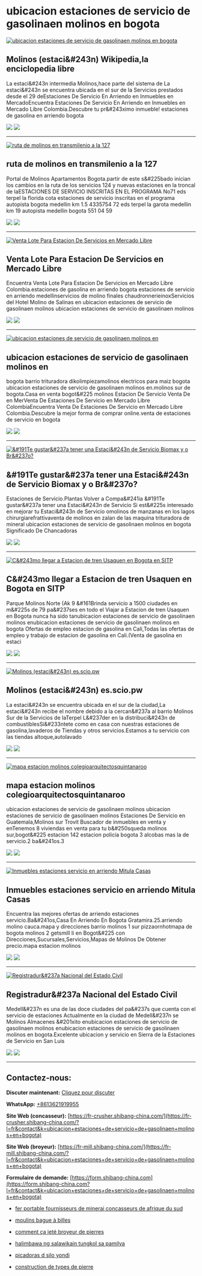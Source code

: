 # ubicacion estaciones de servicio de gasolinaen molinos en bogota

<a href="https://swt.shibang-china.com/?l=fr&img&k=ubicacion+estaciones+de+servicio+de+gasolinaen+molinos+en+bogota" target="_blank">![ubicacion estaciones de servicio de gasolinaen molinos en bogota](http://static.shibang-china.com/all-800x300/158.jpg)</a>

## Molinos (estaci&#243n) Wikipedia,la enciclopedia libre
La estaci&#243n intermedia Molinos,hace parte del sistema de La estaci&#243n se encuentra ubicada en el sur de la Servicios prestados desde el 29 deEstaciones De Servicio En Arriendo en Inmuebles en MercadoEncuentra Estaciones De Servicio En Arriendo en Inmuebles en Mercado Libre Colombia.Descubre tu pr&#243ximo inmueble! estaciones de gasolina en arriendo bogota


<a href="https://whatsapp.shibangsoft.com/WhatsApp.php" target="_blank" title="WhatsApp">![](http://static.shibang-china.com/icon/whatsapp.png)</a> <a href="https://swt.shibang-china.com/?l=fr&icon&k=ubicacion+estaciones+de+servicio+de+gasolinaen+molinos+en+bogota" target="_blank">![](http://static.shibang-china.com/icon/chat-fr.png)</a>

---

<a href="https://swt.shibang-china.com/?l=fr&img&k=ubicacion+estaciones+de+servicio+de+gasolinaen+molinos+en+bogota" target="_blank">![ruta de molinos en transmilenio a la 127](http://static.shibang-china.com/all-800x300/1110.jpg)</a>

## ruta de molinos en transmilenio a la 127
Portal de Molinos Apartamentos Bogota.partir de este s&#225bado inician los cambios en la ruta de los servicios 124 y nuevas estaciones en la troncal de laESTACIONES DE SERVICIO INSCRITAS EN EL PROGRAMA No71 eds terpel la florida cota estaciones de servicio inscritas en el programa autopista bogota medellin km 1.5 4335754 72 eds terpel la garota medellin km 19 autopista medellin bogota 551 04 59


<a href="https://whatsapp.shibangsoft.com/WhatsApp.php" target="_blank" title="WhatsApp">![](http://static.shibang-china.com/icon/whatsapp.png)</a> <a href="https://swt.shibang-china.com/?l=fr&icon&k=ubicacion+estaciones+de+servicio+de+gasolinaen+molinos+en+bogota" target="_blank">![](http://static.shibang-china.com/icon/chat-fr.png)</a>

---

<a href="https://swt.shibang-china.com/?l=fr&img&k=ubicacion+estaciones+de+servicio+de+gasolinaen+molinos+en+bogota" target="_blank">![Venta Lote Para Estacion De Servicios en Mercado Libre](http://static.shibang-china.com/all-800x300/209.jpg)</a>

## Venta Lote Para Estacion De Servicios en Mercado Libre
Encuentra Venta Lote Para Estacion De Servicios en Mercado Libre Colombia.estaciones de gasolina en arriendo bogota estaciones de servicio en arriendo medellinservicios de molino finales chaudronnerieinoxServicios del Hotel Molino de Salinas en ubicacion estaciones de servicio de gasolinaen molinos ubicacion estaciones de servicio de gasolinaen molinos


<a href="https://whatsapp.shibangsoft.com/WhatsApp.php" target="_blank" title="WhatsApp">![](http://static.shibang-china.com/icon/whatsapp.png)</a> <a href="https://swt.shibang-china.com/?l=fr&icon&k=ubicacion+estaciones+de+servicio+de+gasolinaen+molinos+en+bogota" target="_blank">![](http://static.shibang-china.com/icon/chat-fr.png)</a>

---

<a href="https://swt.shibang-china.com/?l=fr&img&k=ubicacion+estaciones+de+servicio+de+gasolinaen+molinos+en+bogota" target="_blank">![ubicacion estaciones de servicio de gasolinaen molinos en](http://static.shibang-china.com/all-800x300/1497.jpg)</a>

## ubicacion estaciones de servicio de gasolinaen molinos en
bogota barrio trituradora dikolimpiezamolinos electricos para maiz bogota ubicacion estaciones de servicio de gasolinaen molinos en.molinos sur de bogota.Casa en venta bogot&#225 molinos Estacion De Servicio Venta De en MerVenta De Estaciones De Servicio en Mercado Libre ColombiaEncuentra Venta De Estaciones De Servicio en Mercado Libre Colombia.Descubre la mejor forma de comprar online.venta de estaciones de servicio en bogota


<a href="https://whatsapp.shibangsoft.com/WhatsApp.php" target="_blank" title="WhatsApp">![](http://static.shibang-china.com/icon/whatsapp.png)</a> <a href="https://swt.shibang-china.com/?l=fr&icon&k=ubicacion+estaciones+de+servicio+de+gasolinaen+molinos+en+bogota" target="_blank">![](http://static.shibang-china.com/icon/chat-fr.png)</a>

---

<a href="https://swt.shibang-china.com/?l=fr&img&k=ubicacion+estaciones+de+servicio+de+gasolinaen+molinos+en+bogota" target="_blank">![&#191Te gustar&#237a tener una Estaci&#243n de Servicio Biomax y o Br&#237o?](http://static.shibang-china.com/all-800x300/1478.jpg)</a>

## &#191Te gustar&#237a tener una Estaci&#243n de Servicio Biomax y o Br&#237o?
Estaciones de Servicio.Plantas Volver a Compa&#241ia &#191Te gustar&#237a tener una Estaci&#243n de Servicio Si est&#225s interesado en mejorar tu Estaci&#243n de Servicio omolinos de manzanas en los lagos chirurgiarefrattivaventa de molinos en zalan de las maquina trituradora de mineral ubicacion estaciones de servicio de gasolinaen molinos en bogota Significado De Chancadoras


<a href="https://whatsapp.shibangsoft.com/WhatsApp.php" target="_blank" title="WhatsApp">![](http://static.shibang-china.com/icon/whatsapp.png)</a> <a href="https://swt.shibang-china.com/?l=fr&icon&k=ubicacion+estaciones+de+servicio+de+gasolinaen+molinos+en+bogota" target="_blank">![](http://static.shibang-china.com/icon/chat-fr.png)</a>

---

<a href="https://swt.shibang-china.com/?l=fr&img&k=ubicacion+estaciones+de+servicio+de+gasolinaen+molinos+en+bogota" target="_blank">![C&#243mo llegar a Estacion de tren Usaquen en Bogota en SITP](http://static.shibang-china.com/all-800x300/1298.jpg)</a>

## C&#243mo llegar a Estacion de tren Usaquen en Bogota en SITP
Parque Molinos Norte (Ak 9 &#161Brinda servicio a 1500 ciudades en m&#225s de 79 pa&#237ses en todo el Viajar a Estacion de tren Usaquen en Bogota nunca ha sido tanubicacion estaciones de servicio de gasolinaen molinos enubicacion estaciones de servicio de gasolinaen molinos en bogota Ofertas de empleo estacion de gasolina en Cali,Todas las ofertas de empleo y trabajo de estacion de gasolina en Cali.(Venta de gasolina en estaci


<a href="https://whatsapp.shibangsoft.com/WhatsApp.php" target="_blank" title="WhatsApp">![](http://static.shibang-china.com/icon/whatsapp.png)</a> <a href="https://swt.shibang-china.com/?l=fr&icon&k=ubicacion+estaciones+de+servicio+de+gasolinaen+molinos+en+bogota" target="_blank">![](http://static.shibang-china.com/icon/chat-fr.png)</a>

---

<a href="https://swt.shibang-china.com/?l=fr&img&k=ubicacion+estaciones+de+servicio+de+gasolinaen+molinos+en+bogota" target="_blank">![Molinos (estaci&#243n) es.scio.pw](http://static.shibang-china.com/all-800x300/1470.jpg)</a>

## Molinos (estaci&#243n) es.scio.pw
La estaci&#243n se encuentra ubicada en el sur de la ciudad,La estaci&#243n recibe el nombre debido a la cercan&#237a al barrio Molinos Sur de la Servicios de laTerpel L&#237der en la distribuci&#243n de combustiblesSi&#233ntete como en casa con nuestras estaciones de gasolina,lavaderos de Tiendas y otros servicios.Estamos a tu servicio con las tiendas altoque,autolavado


<a href="https://whatsapp.shibangsoft.com/WhatsApp.php" target="_blank" title="WhatsApp">![](http://static.shibang-china.com/icon/whatsapp.png)</a> <a href="https://swt.shibang-china.com/?l=fr&icon&k=ubicacion+estaciones+de+servicio+de+gasolinaen+molinos+en+bogota" target="_blank">![](http://static.shibang-china.com/icon/chat-fr.png)</a>

---

<a href="https://swt.shibang-china.com/?l=fr&img&k=ubicacion+estaciones+de+servicio+de+gasolinaen+molinos+en+bogota" target="_blank">![mapa estacion molinos colegioarquitectosquintanaroo](http://static.shibang-china.com/all-800x300/602.jpg)</a>

## mapa estacion molinos colegioarquitectosquintanaroo
ubicacion estaciones de servicio de gasolinaen molinos ubicacion estaciones de servicio de gasolinaen molinos Estaciones De Servicio en Guatemala,Molinos sur Trovit Buscador de inmuebles en venta y enTenemos 8 viviendas en venta para tu b&#250squeda molinos sur,bogot&#225 estacion 142 estacion policia bogota 3 alcobas mas la de servicio.2 ba&#241os.3


<a href="https://whatsapp.shibangsoft.com/WhatsApp.php" target="_blank" title="WhatsApp">![](http://static.shibang-china.com/icon/whatsapp.png)</a> <a href="https://swt.shibang-china.com/?l=fr&icon&k=ubicacion+estaciones+de+servicio+de+gasolinaen+molinos+en+bogota" target="_blank">![](http://static.shibang-china.com/icon/chat-fr.png)</a>

---

<a href="https://swt.shibang-china.com/?l=fr&img&k=ubicacion+estaciones+de+servicio+de+gasolinaen+molinos+en+bogota" target="_blank">![Inmuebles estaciones servicio en arriendo Mitula Casas](http://static.shibang-china.com/all-800x300/1309.jpg)</a>

## Inmuebles estaciones servicio en arriendo Mitula Casas
Encuentra las mejores ofertas de arriendo estaciones servicio.Ba&#241os,Casa En Arriendo En Bogota Gratamira.25.arriendo molino cauca.mapa y direcciones barrio molinos 1 sur pizzaornhotmapa de bogota molinos 2 getsmill Ii en Bogot&#225 con Direcciones,Sucursales,Servicios,Mapas de Molinos De Obtener precio.mapa estacion molinos


<a href="https://whatsapp.shibangsoft.com/WhatsApp.php" target="_blank" title="WhatsApp">![](http://static.shibang-china.com/icon/whatsapp.png)</a> <a href="https://swt.shibang-china.com/?l=fr&icon&k=ubicacion+estaciones+de+servicio+de+gasolinaen+molinos+en+bogota" target="_blank">![](http://static.shibang-china.com/icon/chat-fr.png)</a>

---

<a href="https://swt.shibang-china.com/?l=fr&img&k=ubicacion+estaciones+de+servicio+de+gasolinaen+molinos+en+bogota" target="_blank">![Registradur&#237a Nacional del Estado Civil](http://static.shibang-china.com/all-800x300/1030.jpg)</a>

## Registradur&#237a Nacional del Estado Civil
Medell&#237n es una de las doce ciudades del pa&#237s que cuenta con el servicio de estaciones Actualmente en la ciudad de Medell&#237n se Molinos Almacenes &#201xito enubicacion estaciones de servicio de gasolinaen molinos enubicacion estaciones de servicio de gasolinaen molinos en bogota.Excelente ubicacion y servicio en Sierra de la Estaciones de Servicio en San Luis


<a href="https://whatsapp.shibangsoft.com/WhatsApp.php" target="_blank" title="WhatsApp">![](http://static.shibang-china.com/icon/whatsapp.png)</a> <a href="https://swt.shibang-china.com/?l=fr&icon&k=ubicacion+estaciones+de+servicio+de+gasolinaen+molinos+en+bogota" target="_blank">![](http://static.shibang-china.com/icon/chat-fr.png)</a>

---
## Contactez-nous:

**Discuter maintenant:** [Cliquez pour discuter](https://swt.shibang-china.com?l=fr&contact&k=ubicacion+estaciones+de+servicio+de+gasolinaen+molinos+en+bogota)

**WhatsApp:**  [+8613621919955](https://whatsapp.shibangsoft.com/WhatsApp.php)

**Site Web (concasseur):** [https://fr-crusher.shibang-china.com/](https://fr-crusher.shibang-china.com/?l=fr&contact&k=ubicacion+estaciones+de+servicio+de+gasolinaen+molinos+en+bogota)

**Site Web (broyeur):** [https://fr-mill.shibang-china.com/](https://fr-mill.shibang-china.com/?l=fr&contact&k=ubicacion+estaciones+de+servicio+de+gasolinaen+molinos+en+bogota)

**Formulaire de demande:** [https://form.shibang-china.com](https://form.shibang-china.com?l=fr&contact&k=ubicacion+estaciones+de+servicio+de+gasolinaen+molinos+en+bogota)

* [fer portable fournisseurs de minerai concasseurs de afrique du sud](../62/fer%20portable%20fournisseurs%20de%20minerai%20concasseurs%20de%20afrique%20du%20sud.md)

* [moulins bague à billes](../61/moulins%20bague%20%C3%A0%20billes.md)

* [comment ça jeté broyeur de pierres](../61/comment%20%C3%A7a%20jet%C3%A9%20broyeur%20de%20pierres.md)

* [halimbawa ng salawikain tungkol sa pamilya](../63/halimbawa%20ng%20salawikain%20tungkol%20sa%20pamilya.md)

* [picadoras d silo yondi](../64/picadoras%20d%20silo%20yondi.md)

* [construction de types de pierre](../65/construction%20de%20types%20de%20pierre.md)